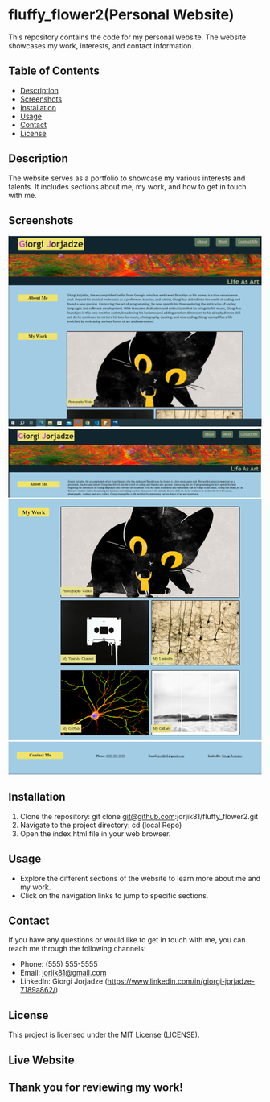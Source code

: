# fluffy_flower2(Personal Website)

This repository contains the code for my personal website. The website showcases my work, interests, and contact information.

## Table of Contents
- [Description](#description)
- [Screenshots](#screenshots)
- [Installation](#installation)
- [Usage](#usage)
- [Contact](#contact)
- [License](#license)

## Description
The website serves as a portfolio to showcase my various interests and talents. It includes sections about me, my work, and how to get in touch with me.

## Screenshots
![Homepage](<assets\screenshots\Screenshot (01).png>)
![About Me](<assets\screenshots\Screenshot (02).png>)
![Work](<assets\screenshots\Screenshot (03).png>)
![Contact](<assets\screenshots\Screenshot (04).png>)

## Installation
1. Clone the repository: git clone git@github.com:jorjik81/fluffy_flower2.git
2. Navigate to the project directory: cd (local Repo)
3. Open the index.html file in your web browser.

## Usage
- Explore the different sections of the website to learn more about me and my work.
- Click on the navigation links to jump to specific sections.

## Contact
If you have any questions or would like to get in touch with me, you can reach me through the following channels:
- Phone: (555) 555-5555
- Email: jorjik81@gmail.com
- LinkedIn: Giorgi Jorjadze (https://www.linkedin.com/in/giorgi-jorjadze-7189a862/)

## License
This project is licensed under the MIT License (LICENSE). 

## Live Website 

## Thank you for reviewing my work!